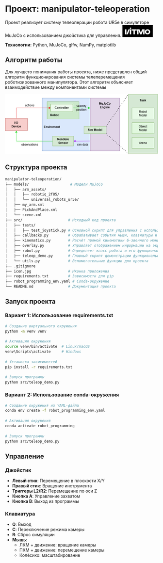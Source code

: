 # Проект: manipulator-teleoperation
Проект реализует систему телеоперации робота UR5e в симуляторе MuJoCo с использованием джойстика для управления.
[![ITMO](https://github.com/ITMO-NSS-team/open-source-ops/blob/master/badges/ITMO_badge_flat_rus.svg)](https://en.itmo.ru/en/)

**Технологии:** Python, MuJoCo, glfw, NumPy, matplotlib
## Алгоритм работы
Для лучшего понимания работы проекта, ниже представлен общий алгоритм функционирования системы телеперемещения роботизированного манипулятора. Этот алгоритм объясняет взаимодействие между компонентами системы

![Алгоритм работы ](algorithm.png)
## Структура проекта
```bash
manipulator-teleoperation/
├── models/                   # Модели MuJoCo
│   ├── arm_assets/
│   │   ├── robotiq_2f85/
│   │   └── universal_robots_ur5e/
│   ├── my_arm.xml
│   ├── PickAndPlace.xml
│   └── scene.xml
├── src/                     # Исходный код проекта
│   ├── tests/
│   │   ├── test_joystick.py # Основной скрипт для управления с использованием джойстика
│   ├── callbacks.py         # Обрабатывает события мыши, клавиатуры и джойстика
│   ├── kinematics.py        # Расчёт прямой кинематики 6-звенного манипулятора
│   ├── overlay.py           # Управляет отображением информации на экране
│   ├── robot.py             # Определяет класс робота и его функциональность
│   ├── teleop_demo.py       # Главный скрипт демонстрации функциональности
│   └── utils.py             # Вспомогательные функции для проекта
├── .gitignore
├── icon.jpg                 # Иконка приложения
├── requirements.txt         # Зависимости для pip
├── robot_programming_env.yaml # Conda-окружение
└── README.md                # Документация проекта
```
## Запуск проекта

### Вариант 1: Использование requirements.txt

```bash
# Создание виртуального окружения
python -m venv venv

# Активация окружения
source venv/bin/activate  # Linux/macOS
venv\Scripts\activate     # Windows

# Установка зависимостей
pip install -r requirements.txt

# Запуск программы
python src/teleop_demo.py
```

### Вариант 2: Использование conda-окружения

```bash
# Создание окружения из YAML-файла
conda env create -f robot_programming_env.yaml

# Активация окружения
conda activate robot_programming

# Запуск программы
python src/teleop_demo.py
```
## Управление

### Джойстик
- **Левый стик**: Перемещение в плоскости X/Y
- **Правый стик**: Вращение инструмента
- **Триггеры L2/R2**: Перемещение по оси Z
- **Кнопка A**: Управление захватом
- **Кнопка B**: Выход из программы

### Клавиатура
- **Q**: Выход
- **C**: Переключение режима камеры
- **R**: Сброс симуляции
- **Мышь**: 
  - ЛКМ + движение: вращение камеры
  - ПКМ + движение: перемещение камеры
  - Колёсико: масштабирование

